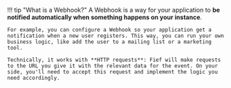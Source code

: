 !!! tip "What is a Webhook?"
    A Webhook is a way for your application to **be notified automatically when something happens on your instance**.

    For example, you can configure a Webhook so your application get a notification when a new user registers. This way, you can run your own business logic, like add the user to a mailing list or a marketing tool.

    Technically, it works with **HTTP requests**: Fief will make requests to the URL you give it with the relevant data for the event. On your side, you'll need to accept this request and implement the logic you need accordingly.
